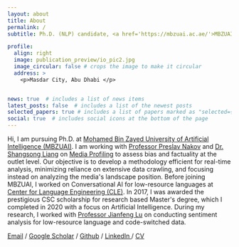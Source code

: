 ```yaml
---
layout: about
title: About
permalink: /
subtitle: Ph.D. (NLP) candidate, <a href='https://mbzuai.ac.ae/'>MBZUAI</a>, Abu-Dhabi - Masters in AI from <a href='https://english.njust.edu.cn/'> NJUST, Nanjing</a>, China.

profile:
  align: right
  image: publication_preview/io_pic2.jpg
  image_circular: false # crops the image to make it circular
  address: >
    <p>Masdar City, Abu Dhabi </p>


news: true  # includes a list of news items
latest_posts: false  # includes a list of the newest posts
selected_papers: true # includes a list of papers marked as "selected={true}"
social: true  # includes social icons at the bottom of the page
---
```


Hi, I am pursuing Ph.D. at [Mohamed Bin Zayed University of Artificial Intelligence (MBZUAI)](https://mbzuai.ac.ae/). I am working with [Professor Preslav Nakov](https://scholar.google.com/citations?user=DfXsKZ4AAAAJ&hl=en) and [Dr. Shangsong Liang](https://scholar.google.com/citations?user=4uggVcIAAAAJ&hl=en) on [Media Profiling](https://github.com/ramybaly/News-Media-Reliability) to assess bias and factuality at the outlet level. Our objective is to develop a methodology efficient for real-time analysis, minimizing reliance on extensive data crawling, and focusing instead on analyzing the media's landscape position. Before joining MBZUAI, I worked on Conversational AI for low-resource languages at [Center for Language Engineering (CLE)](https://www.kics.edu.pk/labs/about/cle). In 2017, I was awarded the prestigious CSC scholarship for research based Master's degree, which I completed in 2020 with a focus on Artificial Intelligence. During my research, I worked with  [Professor Jianfeng Lu](https://teacher.njust.edu.cn/jsj/ljf/list.htm) on conducting sentiment analysis for low-resource language and code-switched data.

 <a href="mailto:arsalaan989@outlook.com">Email</a>  /  <a href="https://scholar.google.com/citations?user=ZvXClnUAAAAJ&hl=en">Google Scholar</a>  /  <a href="https://github.com/marslanm">Github</a>  /  <a href="https://www.linkedin.com/in/arsalaan989/">LinkedIn </a>  /  <a href="https://muzairkhattak.github.io/assets/pdf/CV_MuhammadUzairKhattak.pdf">CV</a> 

[//]: # (<p align="justify" style="color:MediumSeaGreen;"> I am currently applying for Ph.D. in Computer Science/ Computer Vision for Fall 2023! I am interested in multi-modal understanding and generalization tasks for mainstream computer vision tasks.</p>)

